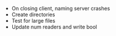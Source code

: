 - On closing client, naming server crashes
- Create directories
- Test for large files
- Update num readers and write bool